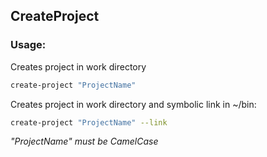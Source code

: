 ## CreateProject


### **Usage:**

Creates project in work directory
```bash
create-project "ProjectName"
```

Creates project in work directory and symbolic link in ~/bin:
```bash
create-project "ProjectName" --link
```


_"ProjectName" must be CamelCase_